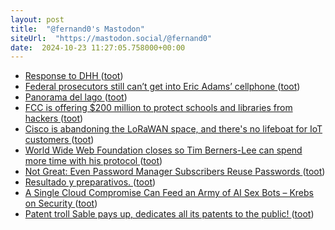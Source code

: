 ```yaml
---
layout: post
title:  "@fernand0's Mastodon"
siteUrl:  "https://mastodon.social/@fernand0"
date:  2024-10-23 11:27:05.758000+00:00
---
```

*  [Response to DHH ](https://ma.tt/2024/10/on-dhh) ([toot](https://mastodon.social/@fernand0/113356493668760524))
*  [Federal prosecutors still can’t get into Eric Adams’ cellphone ](https://www.theverge.com/2024/10/2/24260626/fbi-eric-adams-locked-phone-forgotten-changed-passwor) ([toot](https://mastodon.social/@fernand0/113356196146811897))
*  [Panorama del lago ](https://www.flickr.com/photos/fernand0/54051859891) ([toot](https://mastodon.social/@fernand0/113356086880448229))
*  [FCC is offering $200 million to protect schools and libraries from hackers ](https://www.theverge.com/2024/10/2/24260459/fcc-schools-libraries-cybersecurity-pilot-universal-service-fun) ([toot](https://mastodon.social/@fernand0/113355993681915197))
*  [Cisco is abandoning the LoRaWAN space, and there's no lifeboat for IoT customers ](https://www.theregister.com/2024/10/02/cisco_exiting_lorawan) ([toot](https://mastodon.social/@fernand0/113355874649043823))
*  [World Wide Web Foundation closes so Tim Berners-Lee can spend more time with his protocol ](https://www.theregister.com/2024/09/30/world_wide_web_foundation_closes) ([toot](https://mastodon.social/@fernand0/113354786236533016))
*  [Not Great: Even Password Manager Subscribers Reuse Passwords  ](https://www.pcmag.com/news/not-great-even-password-manager-subscribers-reuse-passwords) ([toot](https://mastodon.social/@fernand0/113354060522418360))
*  [Resultado y preparativos. ](https://avecesunafoto.wordpress.com/2024/10/22/resultado-y-preparativos) ([toot](https://mastodon.social/@fernand0/113352295221959844))
*  [A Single Cloud Compromise Can Feed an Army of AI Sex Bots – Krebs on Security ](https://krebsonsecurity.com/2024/10/a-single-cloud-compromise-can-feed-an-army-of-ai-sex-bots) ([toot](https://mastodon.social/@fernand0/113352289536026027))
*  [Patent troll Sable pays up, dedicates all its patents to the public! ](https://blog.cloudflare.com/patent-troll-sable-pays-up) ([toot](https://mastodon.social/@fernand0/113352009599383246))
